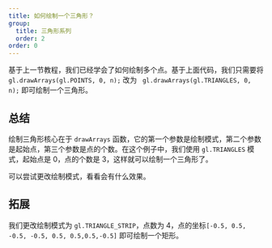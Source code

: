 ```yaml
---
title: 如何绘制一个三角形？
group:
  title: 三角形系列
  order: 2
order: 0
---
```


基于上一节教程，我们已经学会了如何绘制多个点。基于上面代码，我们只需要将 ` gl.drawArrays(gl.POINTS, 0, n);` 改为 ` gl.drawArrays(gl.TRIANGLES, 0, n);` 即可绘制一个三角形。

<code src="../demos/triangle/basic.tsx" ></code>

## 总结

绘制三角形核心在于 `drawArrays` 函数，它的第一个参数是绘制模式，第二个参数是起始点，第三个参数是点的个数。在这个例子中，我们使用 `gl.TRIANGLES` 模式，起始点是 0，点的个数是 3，这样就可以绘制一个三角形了。

可以尝试更改绘制模式，看看会有什么效果。

## 拓展

我们更改绘制模式为 `gl.TRIANGLE_STRIP`，点数为 4，点的坐标`[-0.5, 0.5, -0.5, -0.5, 0.5, 0.5,0.5,-0.5]` 即可绘制一个矩形。

<code src="../demos/rect/rect1.tsx" ></code>
